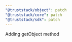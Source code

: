 ```yaml
---
"@truststack/object": patch
"@truststack/core": patch
"@truststack/sdk": patch
---
```


Adding getObject method
